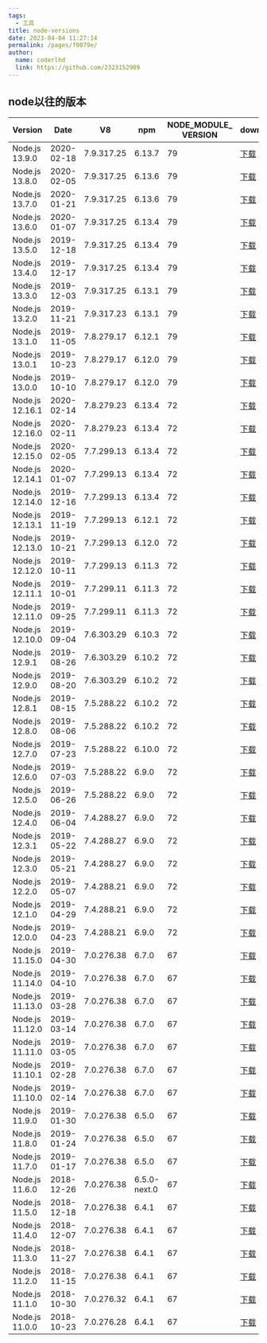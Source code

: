 ```yaml
---
tags: 
  - 工具
title: node-versions
date: 2023-04-04 11:27:14
permalink: /pages/f0079e/
author: 
  name: coderlhd
  link: https://github.com/2323152909
---
```


## node以往的版本
Version | Date |  V8  |   npm  | NODE_MODULE_<br>VERSION|   download |
-|-|-|-|-|-
Node.js 13.9.0 | 	2020-02-18 | 7.9.317.25 | 6.13.7 | 79  | [下载](https://nodejs.org/download/release/v13.9.0/) |
Node.js 13.8.0 | 	2020-02-05 | 7.9.317.25 | 6.13.6 | 79  | [下载](https://nodejs.org/download/release/v13.8.0/) |
Node.js 13.7.0 |	2020-01-21 | 7.9.317.25	| 6.13.6 | 79  | [下载](https://nodejs.org/download/release/v13.7.0/) |
Node.js 13.6.0 |	2020-01-07 | 7.9.317.25 | 6.13.4 | 79  | [下载](https://nodejs.org/download/release/v13.6.0/) | 
Node.js 13.5.0 |	2019-12-18 | 7.9.317.25 | 6.13.4 | 79  | [下载](https://nodejs.org/download/release/v13.5.0/) |
Node.js 13.4.0 |	2019-12-17 | 7.9.317.25 | 6.13.4 | 79  | [下载](https://nodejs.org/download/release/v13.4.0/) |
Node.js 13.3.0 |	2019-12-03 | 7.9.317.25 | 6.13.1 | 79  | [下载](https://nodejs.org/download/release/v13.3.0/) |
Node.js 13.2.0 |	2019-11-21 | 7.9.317.23 | 6.13.1 | 79  | [下载](https://nodejs.org/download/release/v13.2.0/) |
Node.js 13.1.0 |	2019-11-05 | 7.8.279.17 | 6.12.1 | 79  | [下载](https://nodejs.org/download/release/v13.1.0/) |
Node.js 13.0.1 |	2019-10-23 | 7.8.279.17 | 6.12.0 | 79  | [下载](https://nodejs.org/download/release/v13.0.1/) |
Node.js 13.0.0 |	2019-10-10 | 7.8.279.17 | 6.12.0 | 79  | [下载](https://nodejs.org/download/release/v13.0.0/) |
Node.js 12.16.1|  2020-02-14 | 7.8.279.23 | 6.13.4 | 72  | [下载](https://nodejs.org/download/release/v12.16.1/) |
Node.js 12.16.0|  2020-02-11 | 7.8.279.23 | 6.13.4 | 72  | [下载](https://nodejs.org/download/release/v12.16.0/) |
Node.js 12.15.0|  2020-02-05 | 7.7.299.13 | 6.13.4 | 72  | [下载](https://nodejs.org/download/release/v12.15.0/) |
Node.js 12.14.1|  2020-01-07 | 7.7.299.13 | 6.13.4 | 72  | [下载](https://nodejs.org/download/release/v12.14.1/) |
Node.js 12.14.0|  2019-12-16 | 7.7.299.13 | 6.13.4 | 72  | [下载](https://nodejs.org/download/release/v12.14.0/) |
Node.js 12.13.1|  2019-11-19 | 7.7.299.13 | 6.12.1 | 72  | [下载](https://nodejs.org/download/release/v12.13.1/) |
Node.js 12.13.0|  2019-10-21 | 7.7.299.13 | 6.12.0 | 72  | [下载](https://nodejs.org/download/release/v12.13.0/) |
Node.js 12.12.0| 	2019-10-11 | 7.7.299.13 | 6.11.3 | 72  | [下载](https://nodejs.org/download/release/v12.12.0/) |
Node.js 12.11.1| 	2019-10-01 | 7.7.299.11 | 6.11.3 | 72  | [下载](https://nodejs.org/download/release/v12.11.1/) |
Node.js 12.11.0| 	2019-09-25 | 7.7.299.11 | 6.11.3 | 72  | [下载](https://nodejs.org/download/release/v12.11.0/) |
Node.js 12.10.0| 	2019-09-04 | 7.6.303.29 | 6.10.3 | 72  | [下载](https://nodejs.org/download/release/v12.10.0/) |
Node.js 12.9.1| 	2019-08-26 | 7.6.303.29 | 6.10.2 | 72  | [下载](https://nodejs.org/download/release/v12.9.1/) |
Node.js 12.9.0| 	2019-08-20 | 7.6.303.29 | 6.10.2 | 72  | [下载](https://nodejs.org/download/release/v12.9.0/) |
Node.js 12.8.1| 	2019-08-15 | 7.5.288.22 | 6.10.2 | 72  | [下载](https://nodejs.org/download/release/v12.8.1/) |
Node.js 12.8.0| 	2019-08-06 | 7.5.288.22 | 6.10.2 | 72  | [下载](https://nodejs.org/download/release/v12.8.0/) |
Node.js 12.7.0| 	2019-07-23 | 7.5.288.22 | 6.10.0 | 72  | [下载](https://nodejs.org/download/release/v12.7.0/) |
Node.js 12.6.0| 	2019-07-03 | 7.5.288.22 | 6.9.0	 | 72  | [下载](https://nodejs.org/download/release/v12.6.0/) |
Node.js 12.5.0| 	2019-06-26 | 7.5.288.22 | 6.9.0	 | 72  | [下载](https://nodejs.org/download/release/v12.5.0/) |
Node.js 12.4.0| 	2019-06-04 | 7.4.288.27 | 6.9.0	 | 72  | [下载](https://nodejs.org/download/release/v12.4.0/) |
Node.js 12.3.1| 	2019-05-22 | 7.4.288.27 | 6.9.0	 | 72  | [下载](https://nodejs.org/download/release/v12.3.1/) |
Node.js 12.3.0| 	2019-05-21 | 7.4.288.27 | 6.9.0	 | 72  | [下载](https://nodejs.org/download/release/v12.3.0/) |
Node.js 12.2.0| 	2019-05-07 | 7.4.288.21 | 6.9.0	 | 72  | [下载](https://nodejs.org/download/release/v12.2.0/) |
Node.js 12.1.0| 	2019-04-29 | 7.4.288.21 | 6.9.0	 | 72  | [下载](https://nodejs.org/download/release/v12.1.0/) |
Node.js 12.0.0| 	2019-04-23 | 7.4.288.21 | 6.9.0	 | 72  | [下载](https://nodejs.org/download/release/v12.0.0/) |
Node.js 11.15.0| 	2019-04-30 | 7.0.276.38 | 6.7.0	 | 67  | [下载](https://nodejs.org/download/release/v11.15.0/) |
Node.js 11.14.0| 	2019-04-10 | 7.0.276.38 | 6.7.0	 | 67  | [下载](https://nodejs.org/download/release/v11.14.0/) |
Node.js 11.13.0| 	2019-03-28 | 7.0.276.38 | 6.7.0	 | 67  | [下载](https://nodejs.org/download/release/v11.13.0/) |
Node.js 11.12.0| 	2019-03-14 | 7.0.276.38 | 6.7.0	 | 67  | [下载](https://nodejs.org/download/release/v11.12.0/) |
Node.js 11.11.0| 	2019-03-05 | 7.0.276.38 | 6.7.0	 | 67  | [下载](https://nodejs.org/download/release/v11.11.0/) |
Node.js 11.10.1| 	2019-02-28 | 7.0.276.38 | 6.7.0	 | 67  | [下载](https://nodejs.org/download/release/v11.10.1/) |
Node.js 11.10.0| 	2019-02-14 | 7.0.276.38 | 6.7.0	 | 67  | [下载](https://nodejs.org/download/release/v11.10.0/) |
Node.js 11.9.0| 	2019-01-30 | 7.0.276.38 | 6.5.0	 | 67  | [下载](https://nodejs.org/download/release/v11.9.0/) |
Node.js 11.8.0| 	2019-01-24 | 7.0.276.38 | 6.5.0	 | 67  | [下载](https://nodejs.org/download/release/v11.8.0/) |
Node.js 11.7.0| 	2019-01-17 | 7.0.276.38 | 6.5.0	 | 67  | [下载](https://nodejs.org/download/release/v11.7.0/) |
Node.js 11.6.0| 2018-12-26 | 7.0.276.38 |6.5.0-next.0|67 | [下载](https://nodejs.org/download/release/v11.6.0/) | 
Node.js 11.5.0| 	2018-12-18 | 7.0.276.38 | 6.4.1  | 67  | [下载](https://nodejs.org/download/release/v11.5.0/) |
Node.js 11.4.0| 	2018-12-07 | 7.0.276.38 | 6.4.1	 | 67  | [下载](https://nodejs.org/download/release/v11.4.0/) |
Node.js 11.3.0| 	2018-11-27 | 7.0.276.38 | 6.4.1	 | 67  | [下载](https://nodejs.org/download/release/v11.3.0/) |
Node.js 11.2.0| 	2018-11-15 | 7.0.276.38 | 6.4.1	 | 67  | [下载](https://nodejs.org/download/release/v11.2.0/) |
Node.js 11.1.0| 	2018-10-30 | 7.0.276.32 | 6.4.1	 | 67  | [下载](https://nodejs.org/download/release/v11.1.0/) |
Node.js 11.0.0| 	2018-10-23 | 7.0.276.28 | 6.4.1	 | 67  | [下载](https://nodejs.org/download/release/v11.0.0/) |



